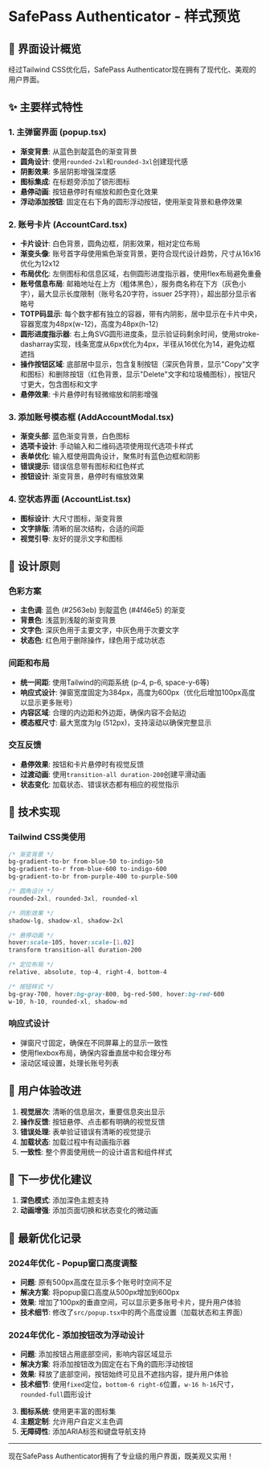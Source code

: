 # SafePass Authenticator - 样式预览

## 🎨 界面设计概览

经过Tailwind CSS优化后，SafePass Authenticator现在拥有了现代化、美观的用户界面。

## ✨ 主要样式特性

### 1. 主弹窗界面 (popup.tsx)
- **渐变背景**: 从蓝色到靛蓝色的渐变背景
- **圆角设计**: 使用`rounded-2xl`和`rounded-3xl`创建现代感
- **阴影效果**: 多层阴影增强深度感
- **图标集成**: 在标题旁添加了锁形图标
- **悬停动画**: 按钮悬停时有缩放和颜色变化效果
- **浮动添加按钮**: 固定在右下角的圆形浮动按钮，使用渐变背景和悬停效果

### 2. 账号卡片 (AccountCard.tsx)
- **卡片设计**: 白色背景，圆角边框，阴影效果，相对定位布局
- **渐变头像**: 账号首字母使用紫色渐变背景，更符合现代设计趋势，尺寸从16x16优化为12x12
- **布局优化**: 左侧图标和信息区域，右侧圆形进度指示器，使用flex布局避免重叠
- **账号信息布局**: 邮箱地址在上方（粗体黑色），服务商名称在下方（灰色小字），最大显示长度限制（账号名20字符，issuer 25字符），超出部分显示省略号
- **TOTP码显示**: 每个数字都有独立的容器，带有内阴影，居中显示在卡片中央，容器宽度为48px(w-12)，高度为48px(h-12)
- **圆形进度指示器**: 右上角SVG圆形进度条，显示验证码剩余时间，使用stroke-dasharray实现，线条宽度从6px优化为4px，半径从16优化为14，避免边框遮挡
- **操作按钮区域**: 底部居中显示，包含复制按钮（深灰色背景，显示"Copy"文字和图标）和删除按钮（红色背景，显示"Delete"文字和垃圾桶图标），按钮尺寸更大，包含图标和文字
- **悬停效果**: 卡片悬停时有轻微缩放和阴影增强

### 3. 添加账号模态框 (AddAccountModal.tsx)
- **渐变头部**: 蓝色渐变背景，白色图标
- **选项卡设计**: 手动输入和二维码选项使用现代选项卡样式
- **表单优化**: 输入框使用圆角设计，聚焦时有蓝色边框和阴影
- **错误提示**: 错误信息带有图标和红色样式
- **按钮设计**: 渐变背景，悬停时有缩放效果

### 4. 空状态界面 (AccountList.tsx)
- **图标设计**: 大尺寸图标，渐变背景
- **文字排版**: 清晰的层次结构，合适的间距
- **视觉引导**: 友好的提示文字和图标

## 🎯 设计原则

### 色彩方案
- **主色调**: 蓝色 (#2563eb) 到靛蓝色 (#4f46e5) 的渐变
- **背景色**: 浅蓝到浅靛的渐变背景
- **文字色**: 深灰色用于主要文字，中灰色用于次要文字
- **状态色**: 红色用于删除操作，绿色用于成功状态

### 间距和布局
- **统一间距**: 使用Tailwind的间距系统 (p-4, p-6, space-y-6等)
- **响应式设计**: 弹窗宽度固定为384px，高度为600px（优化后增加100px高度以显示更多账号）
- **内容区域**: 合理的内边距和外边距，确保内容不会贴边
- **模态框尺寸**: 最大宽度为lg (512px)，支持滚动以确保完整显示

### 交互反馈
- **悬停效果**: 按钮和卡片悬停时有视觉反馈
- **过渡动画**: 使用`transition-all duration-200`创建平滑动画
- **状态变化**: 加载状态、错误状态都有相应的视觉指示

## 🔧 技术实现

### Tailwind CSS类使用
```css
/* 渐变背景 */
bg-gradient-to-br from-blue-50 to-indigo-50
bg-gradient-to-r from-blue-600 to-indigo-600
bg-gradient-to-br from-purple-400 to-purple-500

/* 圆角设计 */
rounded-2xl, rounded-3xl, rounded-xl

/* 阴影效果 */
shadow-lg, shadow-xl, shadow-2xl

/* 悬停动画 */
hover:scale-105, hover:scale-[1.02]
transform transition-all duration-200

/* 定位布局 */
relative, absolute, top-4, right-4, bottom-4

/* 按钮样式 */
bg-gray-700, hover:bg-gray-800, bg-red-500, hover:bg-red-600
w-10, h-10, rounded-xl, shadow-md
```

### 响应式设计
- 弹窗尺寸固定，确保在不同屏幕上的显示一致性
- 使用flexbox布局，确保内容垂直居中和合理分布
- 滚动区域设置，处理长账号列表

## 📱 用户体验改进

1. **视觉层次**: 清晰的信息层次，重要信息突出显示
2. **操作反馈**: 按钮悬停、点击都有明确的视觉反馈
3. **错误处理**: 表单验证错误有清晰的视觉提示
4. **加载状态**: 加载过程中有动画指示器
5. **一致性**: 整个界面使用统一的设计语言和组件样式

## 🚀 下一步优化建议

1. **深色模式**: 添加深色主题支持
2. **动画增强**: 添加页面切换和状态变化的微动画

## 📝 最新优化记录

### 2024年优化 - Popup窗口高度调整
- **问题**: 原有500px高度在显示多个账号时空间不足
- **解决方案**: 将popup窗口高度从500px增加到600px
- **效果**: 增加了100px的垂直空间，可以显示更多账号卡片，提升用户体验
- **技术细节**: 修改了`src/popup.tsx`中的两个高度设置（加载状态和主界面）

### 2024年优化 - 添加按钮改为浮动设计
- **问题**: 添加按钮占用底部空间，影响内容区域显示
- **解决方案**: 将添加按钮改为固定在右下角的圆形浮动按钮
- **效果**: 释放了底部空间，按钮始终可见且不遮挡内容，提升用户体验
- **技术细节**: 使用`fixed`定位，`bottom-6 right-6`位置，`w-16 h-16`尺寸，`rounded-full`圆形设计
3. **图标系统**: 使用更丰富的图标集
4. **主题定制**: 允许用户自定义主色调
5. **无障碍性**: 添加ARIA标签和键盘导航支持

---

现在SafePass Authenticator拥有了专业级的用户界面，既美观又实用！ 